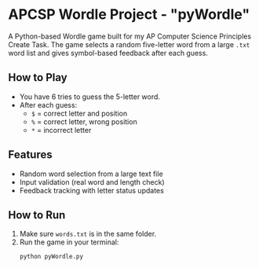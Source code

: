 # APCSP Wordle Project - "pyWordle"

A Python-based Wordle game built for my AP Computer Science Principles Create Task. The game selects a random five-letter word from a large `.txt` word list and gives symbol-based feedback after each guess.

## How to Play
- You have 6 tries to guess the 5-letter word.
- After each guess:
  - `$` = correct letter and position
  - `%` = correct letter, wrong position
  - `*` = incorrect letter

## Features
- Random word selection from a large text file
- Input validation (real word and length check)
- Feedback tracking with letter status updates

## How to Run
1. Make sure `words.txt` is in the same folder.
2. Run the game in your terminal:
   ```bash
   python pyWordle.py
